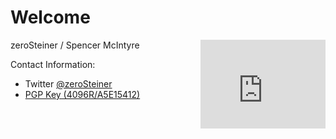 # Welcome

<iframe align="right" src="http://githubbadge.appspot.com/zeroSteiner?s=1" style="border: 0;height: 142px;width: 200px;overflow: hidden;" frameBorder="0"></iframe>
zeroSteiner / Spencer McIntyre

Contact Information:

*  Twitter [@zeroSteiner](https://twitter.com/zeroSteiner)
*  [PGP Key (4096R/A5E15412)](https://keybase.io/zerosteiner)
